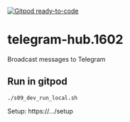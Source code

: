 [![Gitpod ready-to-code](https://img.shields.io/badge/Gitpod-ready--to--code-blue?logo=gitpod)](https://gitpod.io/#https://github.com/luzi82/telegram-hub.1602)

# telegram-hub.1602

Broadcast messages to Telegram

## Run in gitpod

```
./s09_dev_run_local.sh
```

Setup: https://.../setup
